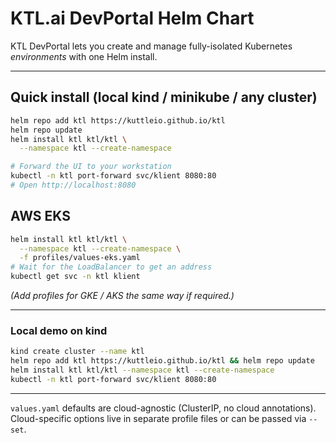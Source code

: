 # KTL.ai DevPortal Helm Chart

KTL DevPortal lets you create and manage fully-isolated Kubernetes *environments* with one Helm install.

---

## Quick install (local kind / minikube / any cluster)
```bash
helm repo add ktl https://kuttleio.github.io/ktl
helm repo update
helm install ktl ktl/ktl \
  --namespace ktl --create-namespace

# Forward the UI to your workstation
kubectl -n ktl port-forward svc/klient 8080:80
# Open http://localhost:8080
```

## AWS EKS
```bash
helm install ktl ktl/ktl \
  --namespace ktl --create-namespace \
  -f profiles/values-eks.yaml
# Wait for the LoadBalancer to get an address
kubectl get svc -n ktl klient
```

*(Add profiles for GKE / AKS the same way if required.)*

---

### Local demo on kind
```bash
kind create cluster --name ktl
helm repo add ktl https://kuttleio.github.io/ktl && helm repo update
helm install ktl ktl/ktl --namespace ktl --create-namespace
kubectl -n ktl port-forward svc/klient 8080:80
```

---

`values.yaml` defaults are cloud-agnostic (ClusterIP, no cloud annotations).  Cloud-specific options live in separate profile files or can be passed via `--set`.
